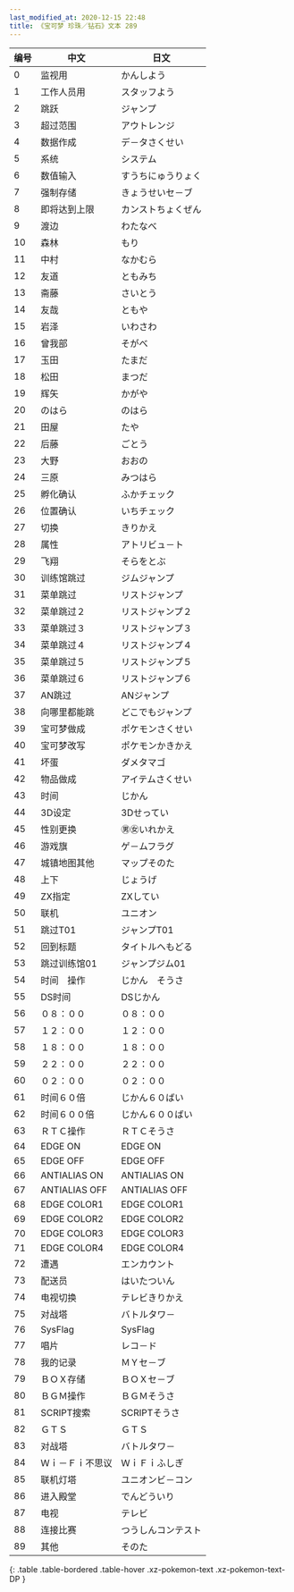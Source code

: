 ```yaml
---
last_modified_at: 2020-12-15 22:48
title: 《宝可梦 珍珠／钻石》文本 289
---
```

| 编号 | 中文 | 日文 |
| ---- | ---- | ---- |
| 0 | 监视用 | かんしよう |
| 1 | 工作人员用 | スタッフよう |
| 2 | 跳跃 | ジャンプ |
| 3 | 超过范围 | アウトレンジ |
| 4 | 数据作成 | デ－タさくせい |
| 5 | 系统 | システム |
| 6 | 数值输入 | すうちにゅうりょく |
| 7 | 强制存储 | きょうせいセ－ブ |
| 8 | 即将达到上限 | カンストちょくぜん |
| 9 | 渡边 | わたなべ |
| 10 | 森林 | もり |
| 11 | 中村 | なかむら |
| 12 | 友道 | ともみち |
| 13 | 斋藤 | さいとう |
| 14 | 友哉 | ともや |
| 15 | 岩泽 | いわさわ |
| 16 | 曾我部 | そがべ |
| 17 | 玉田 | たまだ |
| 18 | 松田 | まつだ |
| 19 | 辉矢 | かがや |
| 20 | のはら | のはら |
| 21 | 田屋 | たや |
| 22 | 后藤 | ごとう |
| 23 | 大野 | おおの |
| 24 | 三原 | みつはら |
| 25 | 孵化确认 | ふかチェック |
| 26 | 位置确认 | いちチェック |
| 27 | 切换 | きりかえ |
| 28 | 属性 | アトリビュ－ト |
| 29 | 飞翔 | そらをとぶ |
| 30 | 训练馆跳过 | ジムジャンプ |
| 31 | 菜单跳过 | リストジャンプ |
| 32 | 菜单跳过２ | リストジャンプ２ |
| 33 | 菜单跳过３ | リストジャンプ３ |
| 34 | 菜单跳过４ | リストジャンプ４ |
| 35 | 菜单跳过５ | リストジャンプ５ |
| 36 | 菜单跳过６ | リストジャンプ６ |
| 37 | AN跳过 | ANジャンプ |
| 38 | 向哪里都能跳 | どこでもジャンプ |
| 39 | 宝可梦做成 | ポケモンさくせい |
| 40 | 宝可梦改写 | ポケモンかきかえ |
| 41 | 坏蛋 | ダメタマゴ |
| 42 | 物品做成 | アイテムさくせい |
| 43 | 时间 | じかん |
| 44 | 3D设定 | 3Dせってい |
| 45 | 性别更换 | ㊚㊛いれかえ |
| 46 | 游戏旗 | ゲ－ムフラグ |
| 47 | 城镇地图其他 | マップそのた |
| 48 | 上下 | じょうげ |
| 49 | ZX指定 | ZXしてい |
| 50 | 联机 | ユニオン |
| 51 | 跳过T01 | ジャンプT01 |
| 52 | 回到标题 | タイトルへもどる |
| 53 | 跳过训练馆01 | ジャンプジム01 |
| 54 | 时间　操作 | じかん　そうさ |
| 55 | DS时间 | DSじかん |
| 56 | ０８：００ | ０８：００ |
| 57 | １２：００ | １２：００ |
| 58 | １８：００ | １８：００ |
| 59 | ２２：００ | ２２：００ |
| 60 | ０２：００ | ０２：００ |
| 61 | 时间６０倍 | じかん６０ばい |
| 62 | 时间６００倍 | じかん６００ばい |
| 63 | ＲＴＣ操作 | ＲＴＣそうさ |
| 64 | EDGE ON | EDGE ON |
| 65 | EDGE OFF | EDGE OFF |
| 66 | ANTIALIAS ON | ANTIALIAS ON |
| 67 | ANTIALIAS OFF | ANTIALIAS OFF |
| 68 | EDGE COLOR1 | EDGE COLOR1 |
| 69 | EDGE COLOR2 | EDGE COLOR2 |
| 70 | EDGE COLOR3 | EDGE COLOR3 |
| 71 | EDGE COLOR4 | EDGE COLOR4 |
| 72 | 遭遇 | エンカウント |
| 73 | 配送员 | はいたついん |
| 74 | 电视切换 | テレビきりかえ |
| 75 | 对战塔 | バトルタワ－ |
| 76 | SysFlag | SysFlag |
| 77 | 唱片 | レコ－ド |
| 78 | 我的记录 | ＭＹセ－ブ |
| 79 | ＢＯＸ存储 | ＢＯＸセ－ブ |
| 80 | ＢＧＭ操作 | ＢＧＭそうさ |
| 81 | SCRIPT搜索 | SCRIPTそうさ |
| 82 | ＧＴＳ  | ＧＴＳ  |
| 83 | 对战塔 | バトルタワ－ |
| 84 | Ｗｉ－Ｆｉ不思议 | ＷｉＦｉふしぎ |
| 85 | 联机灯塔 | ユニオンビ－コン |
| 86 | 进入殿堂 | でんどういり |
| 87 | 电视 | テレビ |
| 88 | 连接比赛 | つうしんコンテスト |
| 89 | 其他 | そのた |
{: .table .table-bordered .table-hover .xz-pokemon-text .xz-pokemon-text-DP }